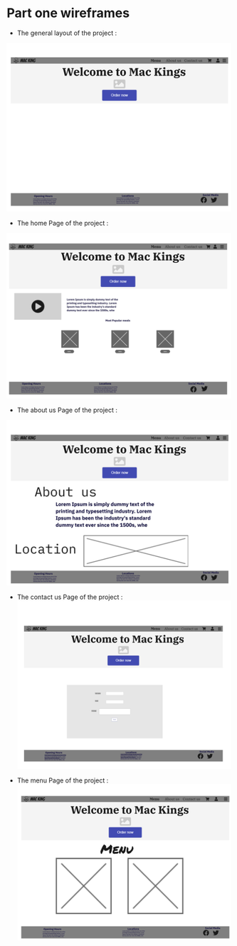 # Part one wireframes

- The general layout of the project :

![Layout](/Image/Layout.jpg)


- The home Page of the project :

![Home page](/Image/HomePage.jpg)

- The about us Page of the project :

![About us](/Image/About%20us.jpg)

- The contact us Page of the project :
![Contact us](/Image/Contact%20us.jpg)


- The menu Page of the project :
![Menu](/Image/MenuPage.jpg)




